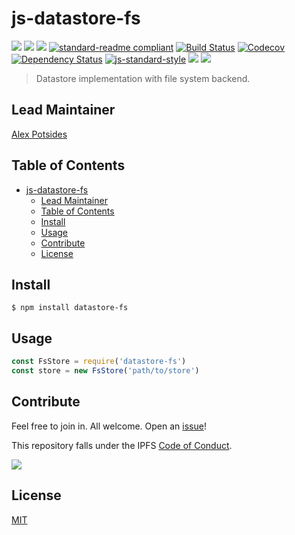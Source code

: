 # js-datastore-fs

[![](https://img.shields.io/badge/made%20by-Protocol%20Labs-blue.svg?style=flat-square)](http://ipn.io)
[![](https://img.shields.io/badge/project-IPFS-blue.svg?style=flat-square)](http://ipfs.io/)
[![](https://img.shields.io/badge/freenode-%23ipfs-blue.svg?style=flat-square)](http://webchat.freenode.net/?channels=%23ipfs)
[![standard-readme compliant](https://img.shields.io/badge/standard--readme-OK-green.svg?style=flat-square)](https://github.com/RichardLitt/standard-readme)
[![Build Status](https://flat.badgen.net/travis/ipfs/js-datastore-fs)](https://travis-ci.com/ipfs/js-datastore-fs)
[![Codecov](https://codecov.io/gh/ipfs/js-datastore-fs/branch/master/graph/badge.svg)](https://codecov.io/gh/ipfs/js-datastore-fs)
[![Dependency Status](https://david-dm.org/ipfs/js-datastore-fs.svg?style=flat-square)](https://david-dm.org/ipfs/js-datastore-fs)
[![js-standard-style](https://img.shields.io/badge/code%20style-standard-brightgreen.svg?style=flat-square)](https://github.com/feross/standard)
![](https://img.shields.io/badge/npm-%3E%3D3.0.0-orange.svg?style=flat-square)
![](https://img.shields.io/badge/Node.js-%3E%3D8.0.0-orange.svg?style=flat-square)

> Datastore implementation with file system backend.

## Lead Maintainer

[Alex Potsides](https://github.com/achingbrain)

## Table of Contents

- [js-datastore-fs](#js-datastore-fs)
  - [Lead Maintainer](#lead-maintainer)
  - [Table of Contents](#table-of-contents)
  - [Install](#install)
  - [Usage](#usage)
  - [Contribute](#contribute)
  - [License](#license)

## Install

```
$ npm install datastore-fs
```

## Usage

```js
const FsStore = require('datastore-fs')
const store = new FsStore('path/to/store')
```

## Contribute

Feel free to join in. All welcome. Open an [issue](https://github.com/ipfs/js-datastore-fs/issues)!

This repository falls under the IPFS [Code of Conduct](https://github.com/ipfs/community/blob/master/code-of-conduct.md).

[![](https://cdn.rawgit.com/jbenet/contribute-ipfs-gif/master/img/contribute.gif)](https://github.com/ipfs/community/blob/master/CONTRIBUTING.md)

## License

[MIT](LICENSE)
